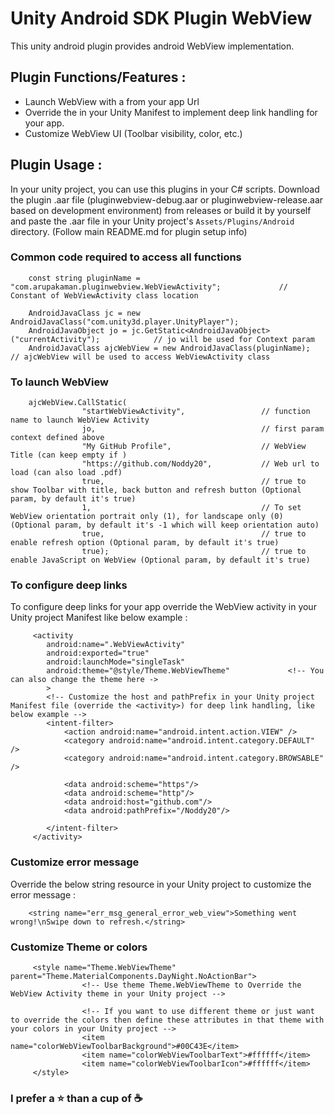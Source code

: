 # Unity Android SDK Plugin WebView

This unity android plugin provides android WebView implementation.

## Plugin Functions/Features :

- Launch WebView with a from your app Url
- Override the <activity android:name=".WebViewActivity"> in your Unity Manifest to implement deep link handling for your app.
- Customize WebView UI (Toolbar visibility, color, etc.)

## Plugin Usage :

In your unity project, you can use this plugins in your C# scripts.
Download the plugin .aar file (pluginwebview-debug.aar or pluginwebview-release.aar based on development environment) from releases or
build it by yourself and paste the .aar file in your Unity project's `Assets/Plugins/Android` directory. (Follow main README.md for plugin setup info)

### Common code required to access all functions

```
    const string pluginName = "com.arupakaman.pluginwebview.WebViewActivity";             // Constant of WebViewActivity class location

    AndroidJavaClass jc = new AndroidJavaClass("com.unity3d.player.UnityPlayer");
    AndroidJavaObject jo = jc.GetStatic<AndroidJavaObject>("currentActivity");            // jo will be used for Context param
    AndroidJavaClass ajcWebView = new AndroidJavaClass(pluginName);                       // ajcWebView will be used to access WebViewActivity class
```

### To launch WebView

```
    ajcWebView.CallStatic(
                "startWebViewActivity",                 // function name to launch WebView Activity
                jo,                                     // first param context defined above
                "My GitHub Profile",                    // WebView Title (can keep empty if )
                "https://github.com/Noddy20",           // Web url to load (can also load .pdf)
                true,                                   // true to show Toolbar with title, back button and refresh button (Optional param, by default it's true)
                1,                                      // To set WebView orientation portrait only (1), for landscape only (0) (Optional param, by default it's -1 which will keep orientation auto)
                true,                                   // true to enable refresh option (Optional param, by default it's true)
                true);                                  // true to enable JavaScript on WebView (Optional param, by default it's true)

```

### To configure deep links

To configure deep links for your app override the WebView activity in your Unity project Manifest like below example :

```
     <activity
        android:name=".WebViewActivity"
        android:exported="true"
        android:launchMode="singleTask"
        android:theme="@style/Theme.WebViewTheme"             <!-- You can also change the theme here ->
        >
        <!-- Customize the host and pathPrefix in your Unity project Manifest file (override the <activity>) for deep link handling, like below example -->
        <intent-filter>
            <action android:name="android.intent.action.VIEW" />
            <category android:name="android.intent.category.DEFAULT" />
            <category android:name="android.intent.category.BROWSABLE" />

            <data android:scheme="https"/>
            <data android:scheme="http"/>
            <data android:host="github.com"/>
            <data android:pathPrefix="/Noddy20"/>

        </intent-filter>
     </activity>
```

### Customize error message

Override the below string resource in your Unity project to customize the error message :

```
    <string name="err_msg_general_error_web_view">Something went wrong!\nSwipe down to refresh.</string>
```

### Customize Theme or colors

```
     <style name="Theme.WebViewTheme" parent="Theme.MaterialComponents.DayNight.NoActionBar">
                <!-- Use theme Theme.WebViewTheme to Override the WebView Activity theme in your Unity project -->

                <!-- If you want to use different theme or just want to override the colors then define these attributes in that theme with your colors in your Unity project -->
                <item name="colorWebViewToolbarBackground">#00C43E</item>
                <item name="colorWebViewToolbarText">#ffffff</item>
                <item name="colorWebViewToolbarIcon">#ffffff</item>
     </style>
```

### I prefer a :star: than a cup of :coffee: